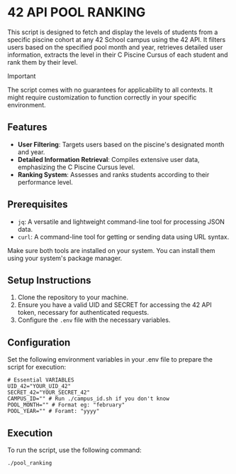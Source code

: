 # 42 API POOL RANKING

This script is designed to fetch and display the levels of students from a specific piscine cohort at any 42 School campus using the 42 API. It filters users based on the specified pool month and year, retrieves detailed user information, extracts the level in their C Piscine Cursus of each student and rank them by their level.

> [!IMPORTANT]
> The script comes with no guarantees for applicability to all contexts. It might require customization to function correctly in your specific environment.

## Features

- **User Filtering**: Targets users based on the piscine's designated month and year.
- **Detailed Information Retrieval**: Compiles extensive user data, emphasizing the C Piscine Cursus level.
- **Ranking System**: Assesses and ranks students according to their performance level.

## Prerequisites

- `jq`: A versatile and lightweight command-line tool for processing JSON data.
- `curl`: A command-line tool for getting or sending data using URL syntax.

Make sure both tools are installed on your system. You can install them using your system's package manager.

## Setup Instructions

1. Clone the repository to your machine.
2. Ensure you have a valid UID and SECRET for accessing the 42 API token, necessary for authenticated requests.
3. Configure the `.env` file with the necessary variables.

## Configuration

Set the following environment variables in your .env file to prepare the script for execution:
```shell
# Essential VARIABLES
UID_42="YOUR_UID_42"
SECRET_42="YOUR_SECRET_42"
CAMPUS_ID="" # Run ./campus_id.sh if you don't know
POOL_MONTH="" # Format eg: "february"
POOL_YEAR="" # Foramt: "yyyy"
```

## Execution

To run the script, use the following command:
```bash
./pool_ranking
```
